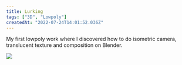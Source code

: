 ```yaml
---
title: Lurking
tags: ["3D", "Lowpoly"]
createdAt: "2022-07-24T14:01:52.036Z"
---
```


My first lowpoly work where I discovered how to do isometric camera, translucent texture and composition on Blender.

![](/images/work/lurking.png)

